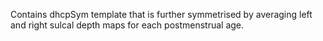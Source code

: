 Contains dhcpSym template that is further symmetrised by averaging left and right sulcal depth maps for each postmenstrual age. 

